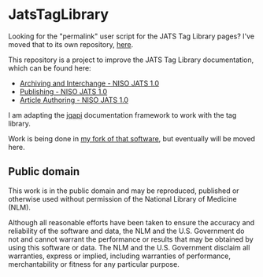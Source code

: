 ﻿JatsTagLibrary
==============

Looking for the "permalink" user script for the JATS Tag Library pages?  I've moved
that to its own repository, [here](https://github.com/Klortho/TagLibPermalink).

This repository is a project to improve the JATS
Tag Library documentation, which can be found here:

  * [Archiving and Interchange - NISO JATS
    1.0](http://jats.nlm.nih.gov/archiving/tag-library/1.0/)
  * [Publishing - NISO JATS 1.0](http://jats.nlm.nih.gov/publishing/tag-library/1.0/)
  * [Article Authoring - NISO JATS
    1.0](http://jats.nlm.nih.gov/articleauthoring/tag-library/1.0/)

I am adapting the [jqapi](http://jqapi.com/) documentation framework to work with
the tag library.

Work is being done in [my fork of that
software](https://github.com/Klortho/jqapi/tree/dtdanalyzer), but eventually will
be moved here.


Public domain
-------------

This work is in the public domain and may be reproduced, published or otherwise
used without permission of the National Library of Medicine (NLM).

Although all reasonable efforts have been taken to ensure the accuracy and
reliability of the software and data, the NLM and the U.S. Government do not
and cannot warrant the performance or results that may be obtained by using
this software or data. The NLM and the U.S. Government disclaim all warranties,
express or implied, including warranties of performance, merchantability or
fitness for any particular purpose.


